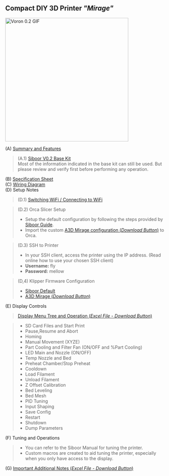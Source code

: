 ## Compact DIY 3D Printer *"Mirage"*

<img src=".docs/GIFs/Voron_0.gif" alt="Voron 0.2 GIF" width="390"/>

 (A) [Summary and Features ](./Summary.md/)

> (A.1) [Siboor V0.2 Base Kit](https://docs.siboor.com/siboor-0.2-r1-aug)<br>
> Most of the information indicated in the base kit can still be used. But please review and verify first before performing any operation.

(B) [Specification Sheet](./Files/Specifications_A3D_Mirage.pdf)
<br>
(C) [Wiring Diagram](./Files/Wiring_Diagram_A3D_Mirage.pdf)
<br>
(D) Setup Notes

> (D.1) [Switching WiFi / Connecting to WiFi](./Notes%20and%20Guides/WiFi.md)<br>

> (D.2) Orca Slicer Setup<br>
>- Setup the default configuration by following the steps provided by [Siboor Guide](https://docs.siboor.com/siboor-0.2-r1-aug/the-build/slicer-setup).<br>
>- Import the custom [A3D Mirage configuration (*Download Button*)](https://github.com/PMNaty/Portfolio/raw/refs/heads/main/Technical%20Projects/A3D%20Mirage%20-%20Compact%20DIY%203D%20Printer/Files/OrcaSettings_A3D_Mirage.orca_printer) to Orca.<br>

> (D.3) SSH to Printer<br>
>- In your SSH client, access the printer using the IP address. (Read online how to use your chosen SSH client)
>- **Username:** fly
>- **Password:** mellow

> (D,4) Klipper Firmware Configuration
>- [Siboor Default](https://github.com/VoronDesign/Voron-0/blob/Voron0.2r1/Firmware/mellow-fly-gemini-v3.cfg)
>- [A3D Mirage (*Download Button*)](https://github.com/PMNaty/Portfolio/raw/refs/heads/main/Technical%20Projects/A3D%20Mirage%20-%20Compact%20DIY%203D%20Printer/Files/Firmware_Configuration_A3D_Mirage.zip)

(E) Display Controls
> [Display Menu Tree and Operation (*Excel File - Download Button*)](https://github.com/PMNaty/Portfolio/raw/refs/heads/main/Technical%20Projects/A3D%20Mirage%20-%20Compact%20DIY%203D%20Printer/Notes%20and%20Guides/Display_A3D_Mirage.xlsx)

>- SD Card Files and Start Print
>- Pause,Resume and Abort
>- Homing
>- Manual Movement (XYZE)
>- Part Cooling and Filter Fan (ON/OFF and %Part Cooling)
>- LED Main and Nozzle (ON/OFF)
>- Temp Nozzle and Bed
>- Preheat Chamber/Stop Preheat
>- Cooldown
>- Load Filament
>- Unload Filament
>- Z Offset Calibration
>- Bed Leveling
>- Bed Mesh
>- PID Tuning
>- Input Shaping
>- Save Config
>- Restart
>- Shutdown
>- Dump Parameters

(F) Tuning and Operations
>- You can refer to the Siboor Manual for tuning the printer. <br>
>- Custom macros are created to aid tuning the printer, especially when you only have access to the display.

(G) [Important Additional Notes (*Excel File - Download Button*)](https://github.com/PMNaty/Portfolio/raw/refs/heads/main/Technical%20Projects/A3D%20Mirage%20-%20Compact%20DIY%203D%20Printer/Notes%20and%20Guides/Notes_A3D_Mirage.xlsx)

